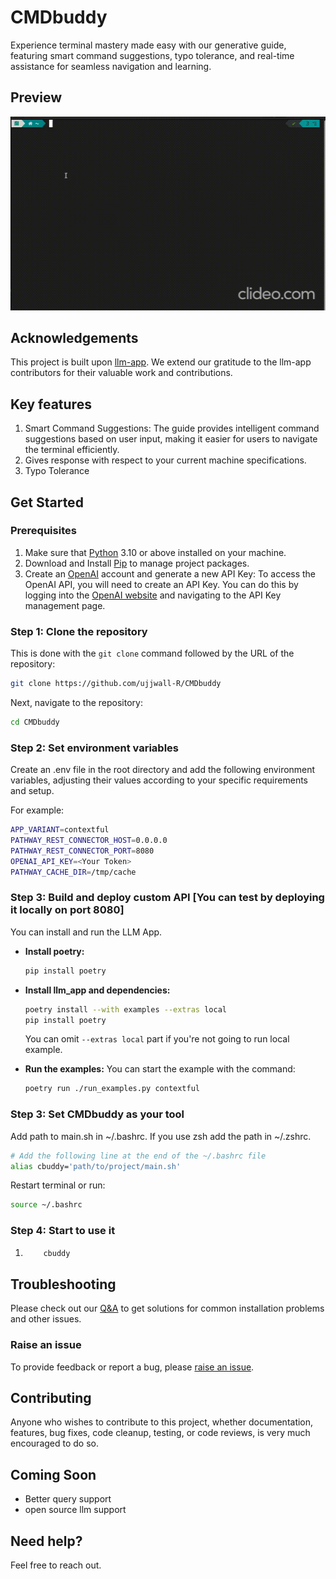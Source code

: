 # CMDbuddy

Experience terminal mastery made easy with our generative guide, featuring smart command suggestions, typo tolerance, and real-time assistance for seamless navigation and learning.

## Preview

![Alt Text](./demo.gif)

## Acknowledgements

This project is built upon [llm-app](https://github.com/pathwaycom/llm-app). We extend our gratitude to the llm-app contributors for their valuable work and contributions.

## Key features

1. Smart Command Suggestions: The guide provides intelligent command suggestions based on user input, making it easier for users to navigate the terminal efficiently.
2. Gives response with respect to your current machine specifications.
3. Typo Tolerance

## Get Started

### Prerequisites

1. Make sure that [Python](https://www.python.org/downloads/) 3.10 or above installed on your machine.
2. Download and Install [Pip](https://pip.pypa.io/en/stable/installation/) to manage project packages.
3. Create an [OpenAI](https://openai.com/) account and generate a new API Key: To access the OpenAI API, you will need to create an API Key. You can do this by logging into the [OpenAI website](https://openai.com/product) and navigating to the API Key management page.

### Step 1: Clone the repository

This is done with the `git clone` command followed by the URL of the repository:

```bash
git clone https://github.com/ujjwall-R/CMDbuddy
```

Next, navigate to the repository:

```bash
cd CMDbuddy
```

### Step 2: Set environment variables

Create an .env file in the root directory and add the following environment variables, adjusting their values according to your specific requirements and setup.

For example:

```bash
APP_VARIANT=contextful
PATHWAY_REST_CONNECTOR_HOST=0.0.0.0
PATHWAY_REST_CONNECTOR_PORT=8080
OPENAI_API_KEY=<Your Token>
PATHWAY_CACHE_DIR=/tmp/cache
```

### Step 3: Build and deploy custom API [You can test by deploying it locally on port 8080]

You can install and run the LLM App.

- **Install poetry:**

  ```bash
  pip install poetry
  ```

- **Install llm_app and dependencies:**

  ```bash
  poetry install --with examples --extras local
  pip install poetry
  ```

  You can omit `--extras local` part if you're not going to run local example.

- **Run the examples:** You can start the example with the command:

  ```bash
  poetry run ./run_examples.py contextful
  ```

### Step 3: Set CMDbuddy as your tool

Add path to main.sh in ~/.bashrc. If you use zsh add the path in ~/.zshrc.

```bash
# Add the following line at the end of the ~/.bashrc file
alias cbuddy='path/to/project/main.sh'
```

Restart terminal or run:

```bash
source ~/.bashrc

```

### Step 4: Start to use it

1.  ```bash
        cbuddy
    ```

## Troubleshooting

Please check out our [Q&A](https://github.com/pathwaycom/llm-app/discussions/categories/q-a) to get solutions for common installation problems and other issues.

### Raise an issue

To provide feedback or report a bug, please [raise an issue](https://github.com/ujjwall-R/CMDbuddy/issues).

## Contributing

Anyone who wishes to contribute to this project, whether documentation, features, bug fixes, code cleanup, testing, or code reviews, is very much encouraged to do so.

## Coming Soon

- Better query support
- open source llm support

## Need help?

Feel free to reach out.
